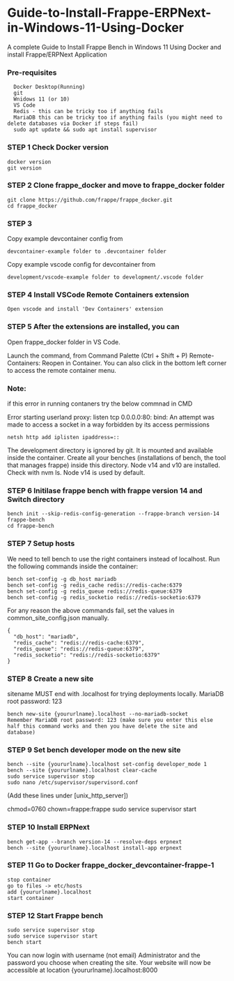 # Guide-to-Install-Frappe-ERPNext-in-Windows-11-Using-Docker

A complete Guide to Install Frappe Bench in Windows 11 Using Docker and install Frappe/ERPNext Application

### Pre-requisites 

      Docker Desktop(Running)
      git
      Wnidows 11 (or 10)
      VS Code
      Redis - this can be tricky too if anything fails
      MariaDB this can be tricky too if anything fails (you might need to delete databases via Docker if steps fail)
      sudo apt update && sudo apt install supervisor
    

### STEP 1 Check Docker version
    docker version
    git version

### STEP 2  Clone frappe_docker and move to frappe_docker folder

    git clone https://github.com/frappe/frappe_docker.git
    cd frappe_docker

### STEP 3

   Copy example devcontainer config from 
    
    devcontainer-example folder to .devcontainer folder
    
   Copy example vscode config for devcontainer from 
    
    development/vscode-example folder to development/.vscode folder
   
### STEP 4 Install VSCode Remote Containers extension
    
    Open vscode and install 'Dev Containers' extension
    
###  STEP 5 After the extensions are installed, you can

  Open frappe_docker folder in VS Code.
  
  Launch the command, from Command Palette (Ctrl + Shift + P) Remote-Containers: Reopen in Container. You can also click in the bottom left corner to access the remote   container menu.
  
### Note: 
   if this error in running contaners try the below commnad in CMD
   
   Error starting userland proxy: listen tcp 0.0.0.0:80: bind: An attempt was made to access a socket in a way forbidden by its access permissions
	
    netsh http add iplisten ipaddress=::
                
   The development directory is ignored by git. It is mounted and available inside the container. Create all your benches (installations of bench, the tool that          manages frappe) inside this directory.
   Node v14 and v10 are installed. Check with nvm ls. Node v14 is used by default.
                
    
### STEP 6 Initilase frappe bench with frappe version 14 and Switch directory

    
    bench init --skip-redis-config-generation --frappe-branch version-14 frappe-bench
    cd frappe-bench
    
    
### STEP 7 Setup hosts
    
   We need to tell bench to use the right containers instead of localhost. Run the following commands inside the container:

    bench set-config -g db_host mariadb
    bench set-config -g redis_cache redis://redis-cache:6379
    bench set-config -g redis_queue redis://redis-queue:6379
    bench set-config -g redis_socketio redis://redis-socketio:6379
  For any reason the above commands fail, set the values in common_site_config.json manually.

    {
      "db_host": "mariadb",
      "redis_cache": "redis://redis-cache:6379",
      "redis_queue": "redis://redis-queue:6379",
      "redis_socketio": "redis://redis-socketio:6379"
    }
    
### STEP 8 Create a new site
   sitename MUST end with .localhost for trying deployments locally.
   MariaDB root password: 123
    
    bench new-site {yoururlname}.localhost --no-mariadb-socket 
    Remember MariaDB root password: 123 (make sure you enter this else half this command works and then you have delete the site and database)
    
    
### STEP 9 Set bench developer mode on the new site
    
    bench --site {yoururlname}.localhost set-config developer_mode 1
    bench --site {yoururlname}.localhost clear-cache
    sudo service supervisor stop
    sudo nano /etc/supervisor/supervisord.conf

(Add these lines under [unix_http_server])

chmod=0760
chown=frappe:frappe
    sudo service supervisor start
    
    
### STEP 10 Install ERPNext
    
    bench get-app --branch version-14 --resolve-deps erpnext
    bench --site {yoururlname}.localhost install-app erpnext
    
 ### STEP 11 Go to Docker frappe_docker_devcontainer-frappe-1
    
    stop container
    go to files -> etc/hosts
    add {yoururlname}.localhost
    start container
    
### STEP 12 Start Frappe bench 
    
    sudo service supervisor stop
    sudo service supervisor start
    bench start
    
  You can now login with username (not email) Administrator and the password you choose when creating the site. Your website will now be accessible at location {yoururlname}.localhost:8000
    
   
